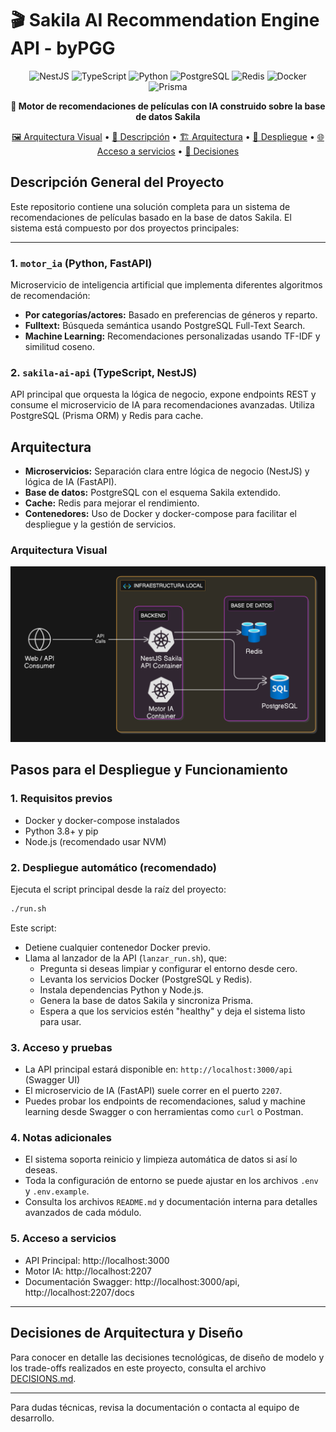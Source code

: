 # 🎬 Sakila AI Recommendation Engine API - byPGG

<p align="center">
  <img src="https://img.shields.io/badge/NestJS-E0234E?style=for-the-badge&logo=nestjs&logoColor=white" alt="NestJS">
  <img src="https://img.shields.io/badge/TypeScript-007ACC?style=for-the-badge&logo=typescript&logoColor=white" alt="TypeScript">
  <img src="https://img.shields.io/badge/Python-3776AB?style=for-the-badge&logo=python&logoColor=white" alt="Python">
  <img src="https://img.shields.io/badge/PostgreSQL-316192?style=for-the-badge&logo=postgresql&logoColor=white" alt="PostgreSQL">
  <img src="https://img.shields.io/badge/Redis-DC382D?style=for-the-badge&logo=redis&logoColor=white" alt="Redis">
  <img src="https://img.shields.io/badge/Docker-2496ED?style=for-the-badge&logo=docker&logoColor=white" alt="Docker">
  <img src="https://img.shields.io/badge/Prisma-2D3748?style=for-the-badge&logo=prisma&logoColor=white" alt="Prisma">
</p>

<p align="center">
  <strong>🚀 Motor de recomendaciones de películas con IA construido sobre la base de datos Sakila</strong>
</p>

<p align="center">
  <a href="#arquitectura-visual">🖼️ Arquitectura Visual</a> •
  <a href="#descripci%C3%B3n-general-del-proyecto">🏃 Descripción</a> •
  <a href="#arquitectura">🏗️ Arquitectura</a> •
  <a href="#pasos-para-el-despliegue-y-funcionamiento">🚀 Despliegue</a> •
  <a href="#acceso-a-servicios">🌐 Acceso a servicios</a> •
  <a href="#decisiones-de-arquitectura-y-dise%C3%B1o">🧠 Decisiones</a>
</p>



## Descripción General del Proyecto

Este repositorio contiene una solución completa para un sistema de recomendaciones de películas basado en la base de datos Sakila. El sistema está compuesto por dos proyectos principales:

---

### 1. `motor_ia` (Python, FastAPI)

Microservicio de inteligencia artificial que implementa diferentes algoritmos de recomendación:

- **Por categorías/actores:** Basado en preferencias de géneros y reparto.
- **Fulltext:** Búsqueda semántica usando PostgreSQL Full-Text Search.
- **Machine Learning:** Recomendaciones personalizadas usando TF-IDF y similitud coseno.

### 2. `sakila-ai-api` (TypeScript, NestJS)

API principal que orquesta la lógica de negocio, expone endpoints REST y consume el microservicio de IA para recomendaciones avanzadas. Utiliza PostgreSQL (Prisma ORM) y Redis para cache.

## Arquitectura

- **Microservicios:** Separación clara entre lógica de negocio (NestJS) y lógica de IA (FastAPI).
- **Base de datos:** PostgreSQL con el esquema Sakila extendido.
- **Cache:** Redis para mejorar el rendimiento.
- **Contenedores:** Uso de Docker y docker-compose para facilitar el despliegue y la gestión de servicios.

### Arquitectura Visual

<p align="center">
  <img src="./arquitectura.png" alt="Arquitectura Sakila AI" width="600"/>
</p>

## Pasos para el Despliegue y Funcionamiento

### 1. Requisitos previos

- Docker y docker-compose instalados
- Python 3.8+ y pip
- Node.js (recomendado usar NVM)

### 2. Despliegue automático (recomendado)

Ejecuta el script principal desde la raíz del proyecto:

```bash
./run.sh
```

Este script:

- Detiene cualquier contenedor Docker previo.
- Llama al lanzador de la API (`lanzar_run.sh`), que:
  - Pregunta si deseas limpiar y configurar el entorno desde cero.
  - Levanta los servicios Docker (PostgreSQL y Redis).
  - Instala dependencias Python y Node.js.
  - Genera la base de datos Sakila y sincroniza Prisma.
  - Espera a que los servicios estén "healthy" y deja el sistema listo para usar.

### 3. Acceso y pruebas

- La API principal estará disponible en: `http://localhost:3000/api` (Swagger UI)
- El microservicio de IA (FastAPI) suele correr en el puerto `2207`.
- Puedes probar los endpoints de recomendaciones, salud y machine learning desde Swagger o con herramientas como `curl` o Postman.

### 4. Notas adicionales

- El sistema soporta reinicio y limpieza automática de datos si así lo deseas.
- Toda la configuración de entorno se puede ajustar en los archivos `.env` y `.env.example`.
- Consulta los archivos `README.md` y documentación interna para detalles avanzados de cada módulo.

### 5. Acceso a servicios
- API Principal: http://localhost:3000
- Motor IA: http://localhost:2207
- Documentación Swagger: http://localhost:3000/api, http://localhost:2207/docs

---

## Decisiones de Arquitectura y Diseño

Para conocer en detalle las decisiones tecnológicas, de diseño de modelo y los trade-offs realizados en este proyecto, consulta el archivo [DECISIONS.md](./DECISIONS.md).

---

Para dudas técnicas, revisa la documentación o contacta al equipo de desarrollo.
